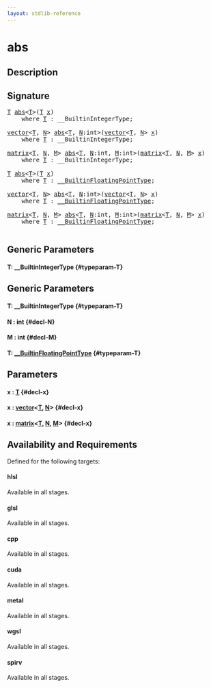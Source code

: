 ```yaml
---
layout: stdlib-reference
---
```


# abs

## Description





## Signature 

<pre>
<a href="/stdlib-reference/global-decls/abs#typeparam-T" class="code_type">T</a> <a href="/stdlib-reference/global-decls/abs">abs</a>&lt;<a href="/stdlib-reference/global-decls/abs#typeparam-T" class="code_type">T</a>&gt;(<a href="/stdlib-reference/global-decls/abs#typeparam-T" class="code_type">T</a> <a href="/stdlib-reference/global-decls/abs#decl-x" class="code_param">x</a>)
    <span class='code_keyword'>where</span> <a href="/stdlib-reference/global-decls/abs#typeparam-T" class="code_type">T</a> : __BuiltinIntegerType;

<a href="/stdlib-reference/types/vector/index">vector</a>&lt;<a href="/stdlib-reference/global-decls/abs#typeparam-T" class="code_type">T</a>, <a href="/stdlib-reference/global-decls/abs#decl-N" class="code_var">N</a>&gt; <a href="/stdlib-reference/global-decls/abs">abs</a>&lt;<a href="/stdlib-reference/global-decls/abs#typeparam-T" class="code_type">T</a>, <a href="/stdlib-reference/global-decls/abs#decl-N" class="code_var">N</a>:<span class="code_keyword">int</span>&gt;(<a href="/stdlib-reference/types/vector/index">vector</a>&lt;<a href="/stdlib-reference/global-decls/abs#typeparam-T" class="code_type">T</a>, <a href="/stdlib-reference/global-decls/abs#decl-N" class="code_var">N</a>&gt; <a href="/stdlib-reference/global-decls/abs#decl-x" class="code_param">x</a>)
    <span class='code_keyword'>where</span> <a href="/stdlib-reference/global-decls/abs#typeparam-T" class="code_type">T</a> : __BuiltinIntegerType;

<a href="/stdlib-reference/types/matrix/index">matrix</a>&lt;<a href="/stdlib-reference/global-decls/abs#typeparam-T" class="code_type">T</a>, <a href="/stdlib-reference/global-decls/abs#decl-N" class="code_var">N</a>, <a href="/stdlib-reference/global-decls/abs#decl-M" class="code_var">M</a>&gt; <a href="/stdlib-reference/global-decls/abs">abs</a>&lt;<a href="/stdlib-reference/global-decls/abs#typeparam-T" class="code_type">T</a>, <a href="/stdlib-reference/global-decls/abs#decl-N" class="code_var">N</a>:<span class="code_keyword">int</span>, <a href="/stdlib-reference/global-decls/abs#decl-M" class="code_var">M</a>:<span class="code_keyword">int</span>&gt;(<a href="/stdlib-reference/types/matrix/index">matrix</a>&lt;<a href="/stdlib-reference/global-decls/abs#typeparam-T" class="code_type">T</a>, <a href="/stdlib-reference/global-decls/abs#decl-N" class="code_var">N</a>, <a href="/stdlib-reference/global-decls/abs#decl-M" class="code_var">M</a>&gt; <a href="/stdlib-reference/global-decls/abs#decl-x" class="code_param">x</a>)
    <span class='code_keyword'>where</span> <a href="/stdlib-reference/global-decls/abs#typeparam-T" class="code_type">T</a> : __BuiltinIntegerType;

<a href="/stdlib-reference/global-decls/abs#typeparam-T" class="code_type">T</a> <a href="/stdlib-reference/global-decls/abs">abs</a>&lt;<a href="/stdlib-reference/global-decls/abs#typeparam-T" class="code_type">T</a>&gt;(<a href="/stdlib-reference/global-decls/abs#typeparam-T" class="code_type">T</a> <a href="/stdlib-reference/global-decls/abs#decl-x" class="code_param">x</a>)
    <span class='code_keyword'>where</span> <a href="/stdlib-reference/global-decls/abs#typeparam-T" class="code_type">T</a> : <a href="/stdlib-reference/interfaces/BuiltinFloatingPointType/index">__BuiltinFloatingPointType</a>;

<a href="/stdlib-reference/types/vector/index">vector</a>&lt;<a href="/stdlib-reference/global-decls/abs#typeparam-T" class="code_type">T</a>, <a href="/stdlib-reference/global-decls/abs#decl-N" class="code_var">N</a>&gt; <a href="/stdlib-reference/global-decls/abs">abs</a>&lt;<a href="/stdlib-reference/global-decls/abs#typeparam-T" class="code_type">T</a>, <a href="/stdlib-reference/global-decls/abs#decl-N" class="code_var">N</a>:<span class="code_keyword">int</span>&gt;(<a href="/stdlib-reference/types/vector/index">vector</a>&lt;<a href="/stdlib-reference/global-decls/abs#typeparam-T" class="code_type">T</a>, <a href="/stdlib-reference/global-decls/abs#decl-N" class="code_var">N</a>&gt; <a href="/stdlib-reference/global-decls/abs#decl-x" class="code_param">x</a>)
    <span class='code_keyword'>where</span> <a href="/stdlib-reference/global-decls/abs#typeparam-T" class="code_type">T</a> : <a href="/stdlib-reference/interfaces/BuiltinFloatingPointType/index">__BuiltinFloatingPointType</a>;

<a href="/stdlib-reference/types/matrix/index">matrix</a>&lt;<a href="/stdlib-reference/global-decls/abs#typeparam-T" class="code_type">T</a>, <a href="/stdlib-reference/global-decls/abs#decl-N" class="code_var">N</a>, <a href="/stdlib-reference/global-decls/abs#decl-M" class="code_var">M</a>&gt; <a href="/stdlib-reference/global-decls/abs">abs</a>&lt;<a href="/stdlib-reference/global-decls/abs#typeparam-T" class="code_type">T</a>, <a href="/stdlib-reference/global-decls/abs#decl-N" class="code_var">N</a>:<span class="code_keyword">int</span>, <a href="/stdlib-reference/global-decls/abs#decl-M" class="code_var">M</a>:<span class="code_keyword">int</span>&gt;(<a href="/stdlib-reference/types/matrix/index">matrix</a>&lt;<a href="/stdlib-reference/global-decls/abs#typeparam-T" class="code_type">T</a>, <a href="/stdlib-reference/global-decls/abs#decl-N" class="code_var">N</a>, <a href="/stdlib-reference/global-decls/abs#decl-M" class="code_var">M</a>&gt; <a href="/stdlib-reference/global-decls/abs#decl-x" class="code_param">x</a>)
    <span class='code_keyword'>where</span> <a href="/stdlib-reference/global-decls/abs#typeparam-T" class="code_type">T</a> : <a href="/stdlib-reference/interfaces/BuiltinFloatingPointType/index">__BuiltinFloatingPointType</a>;

</pre>

## Generic Parameters

#### T: \_\_BuiltinIntegerType {#typeparam-T}

## Generic Parameters

#### T: \_\_BuiltinIntegerType {#typeparam-T}
#### N  : int {#decl-N}
#### M  : int {#decl-M}
#### T: [\_\_BuiltinFloatingPointType](/stdlib-reference/interfaces/BuiltinFloatingPointType/index) {#typeparam-T}

## Parameters

#### x  : [T](/stdlib-reference/global-decls/abs#typeparam-T) {#decl-x}
#### x  : [vector](/stdlib-reference/types/vector/index)\<[T](/stdlib-reference/types/vector/index#typeparam-T), [N](/stdlib-reference/types/vector/index#decl-N)\> {#decl-x}
#### x  : [matrix](/stdlib-reference/types/matrix/index)\<[T](/stdlib-reference/types/matrix/T), [N](/stdlib-reference/types/matrix/index#decl-N), [M](/stdlib-reference/types/matrix/index#decl-M)\> {#decl-x}

## Availability and Requirements

Defined for the following targets:

#### hlsl
Available in all stages.

#### glsl
Available in all stages.

#### cpp
Available in all stages.

#### cuda
Available in all stages.

#### metal
Available in all stages.

#### wgsl
Available in all stages.

#### spirv
Available in all stages.



